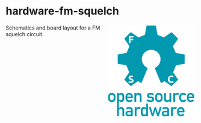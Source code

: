 # hardware-fm-squelch
<img align="right" src="/oshw.png">
Schematics and board layout for a FM squelch circuit.
